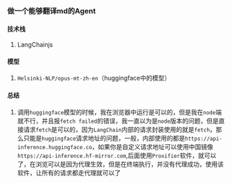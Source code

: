 ### 做一个能够翻译md的Agent

#### 技术栈
1. LangChainjs

#### 模型
1. `Helsinki-NLP/opus-mt-zh-en`（huggingface中的模型）

#### 总结
1. 调用`huggingface`模型的时候，我在浏览器中运行是可以的，但是我在`node`端就不行，并且报`fetch failed`的错误，我一直以为是`node`版本的问题，但是直接请求`fetch`是可以的，因为`LangChain`内部的请求封装使用的就是`fetch`，那么只能是`huggingface`请求地址的问题，一般，内部使用的都是`https://api-inference.huggingface.co`，如果你是自定义请求地址可以使用中国镜像`https://api-inference.hf-mirror.com`,后面使用`Proxifier`软件，就可以了，在浏览可以是因为代理生效，但是在终端执行，并没有代理成功，使用该软件，让所有的请求都走代理就可以了
